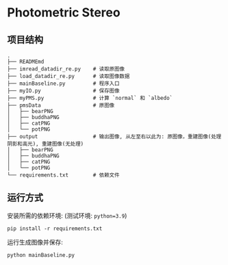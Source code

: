 # Photometric Stereo

## 项目结构
```
.
├── READMEmd
├── imread_datadir_re.py    # 读取原图像
├── load_datadir_re.py      # 读取图像数据
├── mainBaseline.py         # 程序入口
├── myIO.py                 # 保存图像
├── myPMS.py                # 计算 `normal` 和 `albedo`
├── pmsData                 # 原图像
│   ├── bearPNG
│   ├── buddhaPNG
│   ├── catPNG
│   └── potPNG
├── output                  # 输出图像, 从左至右以此为: 原图像，重建图像(处理阴影和高光), 重建图像(无处理)
│   ├── bearPNG
│   ├── buddhaPNG
│   ├── catPNG
│   └── potPNG
└── requirements.txt        # 依赖文件
```

## 运行方式
安装所需的依赖环境: (测试环境: `python=3.9`)
```shell
pip install -r requirements.txt
```

运行生成图像并保存: 
```shell
python mainBaseline.py
```
